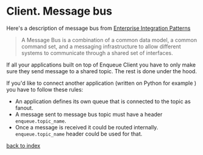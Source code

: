 # Client. Message bus
 
Here's a description of message bus from [Enterprise Integration Patterns](http://www.enterpriseintegrationpatterns.com/patterns/messaging/MessageBus.html)

> A Message Bus is a combination of a common data model, a common command set, and a messaging infrastructure to allow different systems to communicate through a shared set of interfaces.

If all your applications built on top of Enqueue Client you have to only make sure they send message to a shared topic. 
The rest is done under the hood.

If you'd like to connect another application (written on Python for example ) you have to follow these rules:

* An application defines its own queue that is connected to the topic as fanout. 
* A message sent to message bus topic must have a header `enqueue.topic_name`. 
* Once a message is received it could be routed internally. `enqueue.topic_name` header could be used for that.

[back to index](../index.md)
